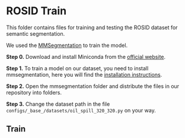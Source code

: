 # ROSID Train
This folder contains files for training and testing the ROSID dataset for semantic segmentation.

We used the  [MMSegmentation](https://github.com/open-mmlab/mmsegmentation)  to train the model.

**Step 0.** Download and install Miniconda from the [official website](https://docs.conda.io/en/latest/miniconda.html).

**Step 1.** To train a model on our dataset, you need to install mmsegmentation, here you will find the [installation instructions](https://github.com/open-mmlab/mmsegmentation/blob/master/docs/en/get_started.md). 

**Step 2.** Open the mmsegmentation folder and distribute the files in our repository into folders. 

**Step 3.** Сhange the dataset path in the file ```configs/_base_/datasets/oil_spill_320_320.py``` on your way. 

## Train
